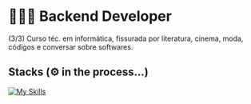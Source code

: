 # 👩🏻‍💻 Backend Developer
(3/3) Curso téc. em informática, fissurada por literatura, cinema, moda, códigos e conversar sobre softwares.

## Stacks (⚙️ in the process...)
[![My Skills](https://skillicons.dev/icons?i=py,java,mongodb,postgres,git)](https://skillicons.dev)

